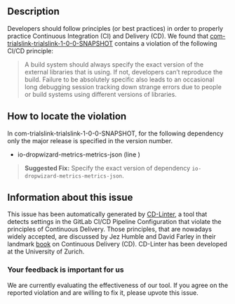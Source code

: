 
## Description
Developers should follow principles (or best practices) in order to properly practice Continuous Integration (CI) and Delivery (CD).
We found that [com-trialslink-trialslink-1-0-0-SNAPSHOT](https://gitlab.com/ucl-peach-public/trialslink/blob/master/.gitlab-ci.yml) contains a violation of the following CI/CD principle:

> A build system should always specify the exact version of the external libraries that is using.
If not, developers can’t reproduce the build. Failure to be absolutely specific also leads to an occasional long debugging session tracking down strange errors due to people or build systems using different versions of libraries.

## How to locate the violation

In com-trialslink-trialslink-1-0-0-SNAPSHOT, for the following dependency only the major release is specified in the version number.

* io-dropwizard-metrics-metrics-json (line )

> **Suggested Fix:** Specify the exact version of dependency `io-dropwizard-metrics-metrics-json`.

## Information about this issue

This issue has been automatically generated by [CD-Linter](https://gitlab.com/Jancso/configuration-analytics), a tool that detects settings in the GitLab CI/CD Pipeline Configuration that violate the principles of Continuous Delivery. Those principles, that are nowadays widely accepted, are discussed by Jez Humble and David Farley in their landmark [book](https://www.oreilly.com/library/view/continuous-delivery-reliable/9780321670250/) on Continuous Delivery (CD). CD-Linter has been developed at the University of Zurich.

### Your feedback is important for us
We are currently evaluating the effectiveness of our tool. If you agree on the reported violation and are willing to fix it, please upvote this issue.